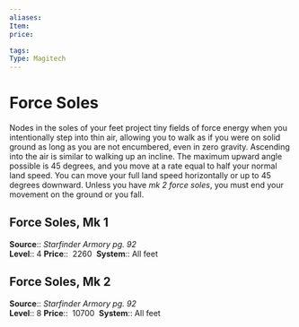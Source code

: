 ```yaml
---
aliases: 
Item:
price:  

tags: 
Type: Magitech
---
```


# Force Soles

Nodes in the soles of your feet project tiny fields of force energy when you intentionally step into thin air, allowing you to walk as if you were on solid ground as long as you are not encumbered, even in zero gravity. Ascending into the air is similar to walking up an incline. The maximum upward angle possible is 45 degrees, and you move at a rate equal to half your normal land speed. You can move your full land speed horizontally or up to 45 degrees downward. Unless you have _mk 2 force soles_, you must end your movement on the ground or you fall.  

## Force Soles, Mk 1

**Source**:: _Starfinder Armory pg. 92_  
**Level**:: 4
**Price**::  2260 
**System**:: All feet  
  

## Force Soles, Mk 2

**Source**:: _Starfinder Armory pg. 92_  
**Level**:: 8
**Price**::  10700 
**System**:: All feet
